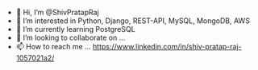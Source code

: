 - 👋 Hi, I’m @ShivPratapRaj
- 👀 I’m interested in Python, Django, REST-API, MySQL, MongoDB, AWS
- 🌱 I’m currently learning PostgreSQL
- 💞️ I’m looking to collaborate on ...
- 📫 How to reach me ... https://www.linkedin.com/in/shiv-pratap-raj-1057021a2/

<!---
ShivPratapRaj/ShivPratapRaj is a ✨ special ✨ repository because its `README.md` (this file) appears on your GitHub profile.
You can click the Preview link to take a look at your changes.
--->
